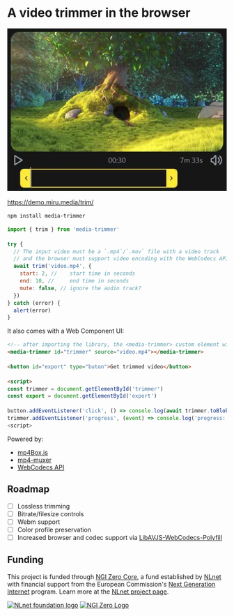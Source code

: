 # A video trimmer in the browser

![Screenshot](./screenshot.jpg)

https://demo.miru.media/trim/

```sh
npm install media-trimmer
```

```js
import { trim } from 'media-trimmer'

try {
  // The input video must be a `.mp4`/`.mov` file with a video track
  // and the browser must support video encoding with the WebCodecs API
  await trim('video.mp4', {
    start: 2, //    start time in seconds
    end: 10, //     end time in seconds
    mute: false, // ignore the audio track?
  })
} catch (error) {
  alert(error)
}
```

It also comes with a Web Component UI:

```html
<!-- after importing the library, the <media-trimmer> custom element will be defined -->
<media-trimmer id="trimmer" source="video.mp4"></media-trimmer>

<button id="export" type="buton">Get trimmed video</button>

<script>
const trimmer = document.getElementById('trimmer')
const export = document.getElementById('export')

button.addEventListener('click', () => console.log(await trimmer.toBlob()))
trimmer.addEventListener('progress', (event) => console.log('progress:', event.detail.progress))
<script>
```

Powered by:

- [mp4Box.js](https://gpac.github.io/mp4box.js/)
- [mp4-muxer](https://gpac.github.io/mp4box.js/)
- [WebCodecs API](https://developer.mozilla.org/en-US/docs/Web/API/WebCodecs_API)

## Roadmap

- [ ] Lossless trimming
- [ ] Bitrate/filesize controls
- [ ] Webm support
- [ ] Color profile preservation
- [ ] Increased browser and codec support via [LibAVJS-WebCodecs-Polyfill](https://github.com/ennuicastr/libavjs-webcodecs-polyfill)

## Funding

This project is funded through [NGI Zero Core](https://nlnet.nl/core), a fund established by [NLnet](https://nlnet.nl) with financial support from the European Commission's [Next Generation Internet](https://ngi.eu) program. Learn more at the [NLnet project page](https://nlnet.nl/project/Miru).

[<img src="https://nlnet.nl/logo/banner.png" alt="NLnet foundation logo" width="20%" />](https://nlnet.nl)
[<img src="https://nlnet.nl/image/logos/NGI0_tag.svg" alt="NGI Zero Logo" width="20%" />](https://nlnet.nl/core)
